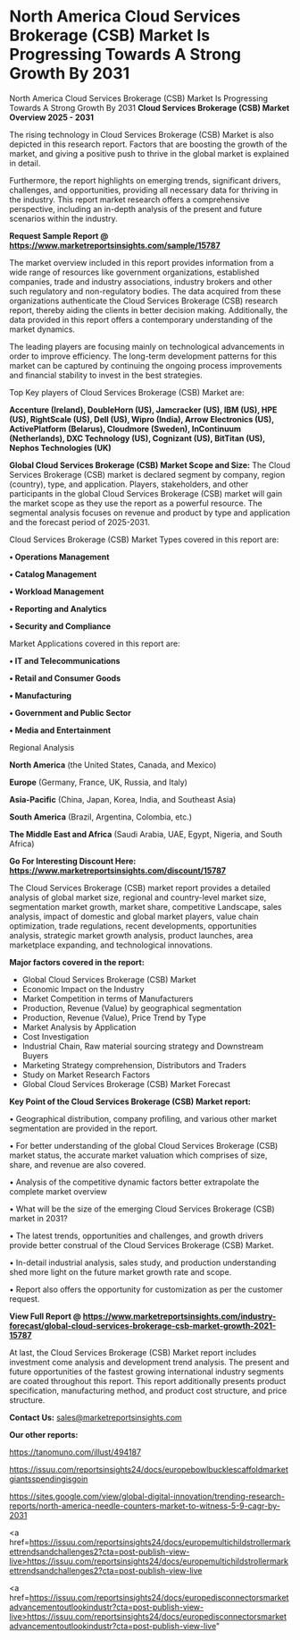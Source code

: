 # North America Cloud Services Brokerage (CSB) Market Is Progressing Towards A Strong Growth By 2031
North America Cloud Services Brokerage (CSB) Market Is Progressing Towards A Strong Growth By 2031
<Strong> Cloud Services Brokerage (CSB) Market Overview 2025 - 2031</strong>

The rising technology in Cloud Services Brokerage (CSB) Market is also depicted in this research report. Factors that are boosting the growth of the market, and giving a positive push to thrive in the global market is explained in detail.

Furthermore, the report highlights on emerging trends, significant drivers, challenges, and opportunities, providing all necessary data for thriving in the industry. This report market research offers a comprehensive perspective, including an in-depth analysis of the present and future scenarios within the industry.

<strong>Request Sample Report @ <a href=https://www.marketreportsinsights.com/sample/15787>https://www.marketreportsinsights.com/sample/15787</a></strong>

The market overview included in this report provides information from a wide range of resources like government organizations, established companies, trade and industry associations, industry brokers and other such regulatory and non-regulatory bodies. The data acquired from these organizations authenticate the Cloud Services Brokerage (CSB) research report, thereby aiding the clients in better decision making. Additionally, the data provided in this report offers a contemporary understanding of the market dynamics.

The leading players are focusing mainly on technological advancements in order to improve efficiency. The long-term development patterns for this market can be captured by continuing the ongoing process improvements and financial stability to invest in the best strategies.

Top Key players of Cloud Services Brokerage (CSB) Market are:

<strong>Accenture (Ireland), DoubleHorn (US), Jamcracker (US), IBM (US), HPE (US), RightScale (US), Dell (US), Wipro (India), Arrow Electronics (US), ActivePlatform (Belarus), Cloudmore (Sweden), InContinuum (Netherlands), DXC Technology (US), Cognizant (US), BitTitan (US), Nephos Technologies (UK)</strong>

<strong><b>Global Cloud Services Brokerage (CSB) Market Scope and Size:</b></strong>
The Cloud Services Brokerage (CSB) market is declared segment by company, region (country), type, and application. Players, stakeholders, and other participants in the global Cloud Services Brokerage (CSB) market will gain the market scope as they use the report as a powerful resource. The segmental analysis focuses on revenue and product by type and application and the forecast period of 2025-2031.

Cloud Services Brokerage (CSB) Market Types covered in this report are:

<strong>• Operations Management

• Catalog Management

• Workload Management

• Reporting and Analytics

• Security and Compliance</strong>

Market Applications covered in this report are:

<strong>• IT and Telecommunications

• Retail and Consumer Goods

• Manufacturing

• Government and Public Sector

• Media and Entertainment</strong> 

Regional Analysis

<strong>North America</strong> (the United States, Canada, and Mexico)

<strong>Europe</strong> (Germany, France, UK, Russia, and Italy)

<strong>Asia-Pacific</strong> (China, Japan, Korea, India, and Southeast Asia)

<strong>South America</strong> (Brazil, Argentina, Colombia, etc.)

<strong>The Middle East and Africa</strong> (Saudi Arabia, UAE, Egypt, Nigeria, and South Africa)

<strong>Go For Interesting Discount Here: <a href=https://www.marketreportsinsights.com/discount/15787>https://www.marketreportsinsights.com/discount/15787</a></strong>

The Cloud Services Brokerage (CSB) market report provides a detailed analysis of global market size, regional and country-level market size, segmentation market growth, market share, competitive Landscape, sales analysis, impact of domestic and global market players, value chain optimization, trade regulations, recent developments, opportunities analysis, strategic market growth analysis, product launches, area marketplace expanding, and technological innovations.

<strong><b>Major factors covered in the report:</b></strong>
<ul>
  <li>Global Cloud Services Brokerage (CSB) Market </li>
  <li>Economic Impact on the Industry</li>
  <li>Market Competition in terms of Manufacturers</li>
  <li>Production, Revenue (Value) by geographical segmentation</li>
  <li>Production, Revenue (Value), Price Trend by Type</li>
  <li>Market Analysis by Application</li>
  <li>Cost Investigation</li>
  <li>Industrial Chain, Raw material sourcing strategy and Downstream Buyers</li>
  <li>Marketing Strategy comprehension, Distributors and Traders</li>
  <li>Study on Market Research Factors</li>
  <li>Global Cloud Services Brokerage (CSB) Market Forecast</li>
</ul>

<strong><b>Key Point of the Cloud Services Brokerage (CSB) Market report:</b></strong>

• Geographical distribution, company profiling, and various other market segmentation are provided in the report.

• For better understanding of the global Cloud Services Brokerage (CSB) market status, the accurate market valuation which comprises of size, share, and revenue are also covered.

• Analysis of the competitive dynamic factors better extrapolate the complete market overview

• What will be the size of the emerging Cloud Services Brokerage (CSB) market in 2031?

• The latest trends, opportunities and challenges, and growth drivers provide better construal of the Cloud Services Brokerage (CSB) Market.

• In-detail industrial analysis, sales study, and production understanding shed more light on the future market growth rate and scope.

• Report also offers the opportunity for customization as per the customer request.

<strong><b>View Full Report @ <a href=https://www.marketreportsinsights.com/industry-forecast/global-cloud-services-brokerage-csb-market-growth-2021-15787>https://www.marketreportsinsights.com/industry-forecast/global-cloud-services-brokerage-csb-market-growth-2021-15787</a></b></strong>


At last, the Cloud Services Brokerage (CSB) Market report includes investment come analysis and development trend analysis. The present and future opportunities of the fastest growing international industry segments are coated throughout this report. This report additionally presents product specification, manufacturing method, and product cost structure, and price structure.

<strong>Contact Us:</strong>
sales@marketreportsinsights.com

<strong>Our other reports:</strong>

<a href=https://tanomuno.com/illust/494187>https://tanomuno.com/illust/494187</a>

<a href=https://issuu.com/reportsinsights24/docs/europebowlbucklescaffoldmarketgiantsspendingisgoin>https://issuu.com/reportsinsights24/docs/europebowlbucklescaffoldmarketgiantsspendingisgoin</a>

<a href=https://sites.google.com/view/global-digital-innovation/trending-research-reports/north-america-needle-counters-market-to-witness-5-9-cagr-by-2031>https://sites.google.com/view/global-digital-innovation/trending-research-reports/north-america-needle-counters-market-to-witness-5-9-cagr-by-2031</a>

<a href=https://issuu.com/reportsinsights24/docs/europemultichildstrollermarkettrendsandchallenges2?cta=post-publish-view-live>https://issuu.com/reportsinsights24/docs/europemultichildstrollermarkettrendsandchallenges2?cta=post-publish-view-live</a>

<a href=https://issuu.com/reportsinsights24/docs/europedisconnectorsmarketadvancementoutlookindustr?cta=post-publish-view-live>https://issuu.com/reportsinsights24/docs/europedisconnectorsmarketadvancementoutlookindustr?cta=post-publish-view-live</a>"
